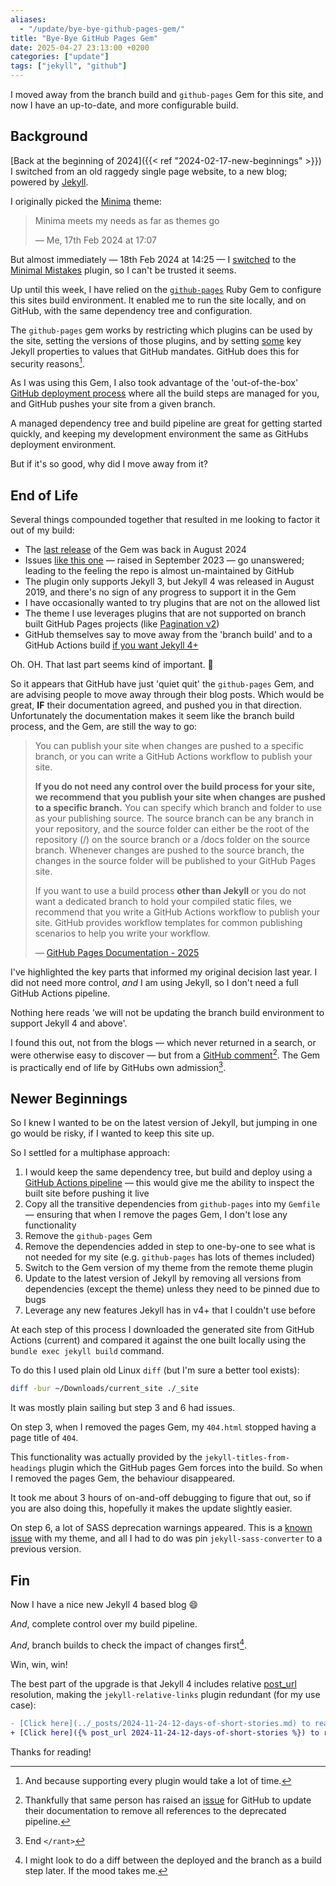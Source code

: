 ```yaml
---
aliases:
  - "/update/bye-bye-github-pages-gem/"
title: "Bye-Bye GitHub Pages Gem"
date: 2025-04-27 23:13:00 +0200
categories: ["update"]
tags: ["jekyll", "github"]
---
```


I moved away from the branch build and `github-pages` Gem for this site, and now I have an up-to-date, and more configurable build.

<!--more-->

## Background

[Back at the beginning of 2024]({{< ref "2024-02-17-new-beginnings" >}}) I switched from an old raggedy single page website, to a new blog;
powered by [Jekyll](https://jekyllrb.com).

I originally picked the [Minima](https://github.com/jekyll/minima) theme:

> Minima meets my needs as far as themes go
>
> &mdash; Me, 17th Feb 2024 at 17:07

But almost immediately &mdash; 18th Feb 2024 at 14:25 &mdash; I [switched](https://github.com/pwhittlesea/pwhittlesea.github.com/commit/8fe8b9dea8c2b5e65334104de431446b8ea168f0) to the [Minimal Mistakes](https://github.com/mmistakes/minimal-mistakes) plugin, so I can't be trusted it seems.

Up until this week, I have relied on the [`github-pages`](https://github.com/github/pages-gem) Ruby Gem to configure this sites build environment.
It enabled me to run the site locally, and on GitHub, with the same dependency tree and configuration.

The `github-pages` gem works by restricting which plugins can be used by the site, setting the versions of those plugins, and by setting [some](https://github.com/github/pages-gem/blob/v232/lib/github-pages/configuration.rb) key Jekyll properties to values that GitHub mandates.
GitHub does this for security reasons[^1].

[^1]: And because supporting every plugin would take a lot of time.

As I was using this Gem, I also took advantage of the 'out-of-the-box' [GitHub deployment process](https://docs.github.com/en/pages/getting-started-with-github-pages/configuring-a-publishing-source-for-your-github-pages-site) where all the build steps are managed for you, and GitHub pushes your site from a given branch.

A managed dependency tree and build pipeline are great for getting started quickly, and keeping my development environment the same as GitHubs deployment environment.

But if it's so good, why did I move away from it?

## End of Life

Several things compounded together that resulted in me looking to factor it out of my build:

- The [last release](https://github.com/github/pages-gem/releases/tag/v232) of the Gem was back in August 2024
- Issues [like this one](https://github.com/github/pages-gem/issues/890) &mdash; raised in September 2023 &mdash; go unanswered; leading to the feeling the repo is almost un-maintained by GitHub
- The plugin only supports Jekyll 3, but Jekyll 4 was released in August 2019, and there's no sign of any progress to support it in the Gem
- I have occasionally wanted to try plugins that are not on the allowed list
- The theme I use leverages plugins that are not supported on branch built GitHub Pages projects (like [Pagination v2](https://github.com/sverrirs/jekyll-paginate-v2))
- GitHub themselves say to move away from the 'branch build' and to a GitHub Actions build [if you want Jekyll 4+](https://github.blog/news-insights/product-news/github-pages-now-uses-actions-by-default/#how-can-i-upgrade-to-jekyll-4)

Oh.
OH.
That last part seems kind of important.
:facepalm:

So it appears that GitHub have just 'quiet quit' the `github-pages` Gem, and are advising people to move away through their blog posts.
Which would be great, **IF** their documentation agreed, and pushed you in that direction.
Unfortunately the documentation makes it seem like the branch build process, and the Gem, are still the way to go:

> You can publish your site when changes are pushed to a specific branch, or you can write a GitHub Actions workflow to publish your site.
>
> **If you do not need any control over the build process for your site, we recommend that you publish your site when changes are pushed to a specific branch.** You can specify which branch and folder to use as your publishing source. The source branch can be any branch in your repository, and the source folder can either be the root of the repository (/) on the source branch or a /docs folder on the source branch. Whenever changes are pushed to the source branch, the changes in the source folder will be published to your GitHub Pages site.
>
> If you want to use a build process **other than Jekyll** or you do not want a dedicated branch to hold your compiled static files, we recommend that you write a GitHub Actions workflow to publish your site. GitHub provides workflow templates for common publishing scenarios to help you write your workflow.
>
> &mdash; [GitHub Pages Documentation - 2025](https://docs.github.com/en/pages/getting-started-with-github-pages/configuring-a-publishing-source-for-your-github-pages-site#about-publishing-sources)

I've highlighted the key parts that informed my original decision last year.
I did not need more control, _and_ I am using Jekyll, so I don't need a full GitHub Actions pipeline.

Nothing here reads 'we will not be updating the branch build environment to support Jekyll 4 and above'.

I found this out, not from the blogs &mdash; which never returned in a search, or were otherwise easy to discover &mdash; but from a [GitHub comment](https://github.com/github/pages-gem/issues/651#issuecomment-2712968982)[^2].
The Gem is practically end of life by GitHubs own admission[^3].

[^2]: Thankfully that same person has raised an [issue](https://github.com/github/docs/issues/36740) for GitHub to update their documentation to remove all references to the deprecated pipeline.

[^3]: End `</rant>`

## Newer Beginnings

So I knew I wanted to be on the latest version of Jekyll, but jumping in one go would be risky, if I wanted to keep this site up.

So I settled for a multiphase approach:

1. I would keep the same dependency tree, but build and deploy using a [GitHub Actions pipeline](https://jekyllrb.com/docs/continuous-integration/github-actions/) &mdash; this would give me the ability to inspect the built site before pushing it live
2. Copy all the transitive dependencies from `github-pages` into my `Gemfile` &mdash; ensuring that when I remove the pages Gem, I don't lose any functionality
3. Remove the `github-pages` Gem
4. Remove the dependencies added in step to one-by-one to see what is not needed for my site (e.g. `github-pages` has lots of themes included)
5. Switch to the Gem version of my theme from the remote theme plugin
6. Update to the latest version of Jekyll by removing all versions from dependencies (except the theme) unless they need to be pinned due to bugs
7. Leverage any new features Jekyll has in v4+ that I couldn't use before

At each step of this process I downloaded the generated site from GitHub Actions (current) and compared it against the one built locally using the `bundle exec jekyll build` command.

To do this I used plain old Linux `diff` (but I'm sure a better tool exists):

```bash
diff -bur ~/Downloads/current_site ./_site
```

It was mostly plain sailing but step 3 and 6 had issues.

On step 3, when I removed the pages Gem, my `404.html` stopped having a page title of `404`.

This functionality was actually provided by the `jekyll-titles-from-headings` plugin which the GitHub pages Gem forces into the build.
So when I removed the pages Gem, the behaviour disappeared.

It took me about 3 hours of on-and-off debugging to figure that out, so if you are also doing this, hopefully it makes the update slightly easier.

On step 6, a lot of SASS deprecation warnings appeared.
This is a [known issue](https://github.com/mmistakes/minimal-mistakes/issues/4054) with my theme, and all I had to do was pin `jekyll-sass-converter` to a previous version.

## Fin

Now I have a nice new Jekyll 4 based blog :smile:

_And_, complete control over my build pipeline.

_And_, branch builds to check the impact of changes first[^4].

[^4]: I might look to do a diff between the deployed and the branch as a build step later.
      If the mood takes me.

Win, win, win!

The best part of the upgrade is that Jekyll 4 includes relative [post_url](https://jekyllrb.com/docs/liquid/tags/#linking-to-posts) resolution, making the `jekyll-relative-links` plugin redundant (for my use case):

```diff
- [Click here](../_posts/2024-11-24-12-days-of-short-stories.md) to read the explanation of why I'm writing them.
+ [Click here]({% post_url 2024-11-24-12-days-of-short-stories %}) to read the explanation of why I'm writing them.
```

Thanks for reading!


